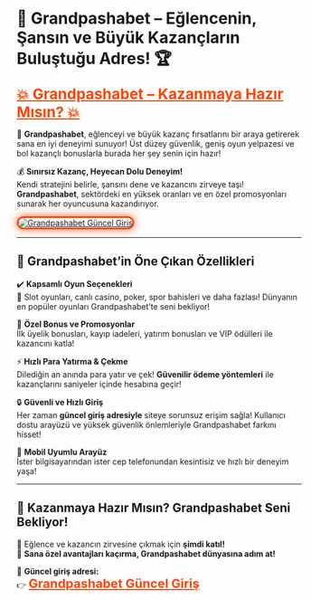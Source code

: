 # 🎰 Grandpashabet – Eğlencenin, Şansın ve Büyük Kazançların Buluştuğu Adres! 🏆  

<a href="https://cutt.ly/GrandSosyal" title="Grandpashabet Güncel Giriş" style="color: #ff4500; font-size: 26px; font-weight: bold;">💥 Grandpashabet – Kazanmaya Hazır Mısın? 💥</a>  

🎯 **Grandpashabet**, eğlenceyi ve büyük kazanç fırsatlarını bir araya getirerek sana en iyi deneyimi sunuyor! Üst düzey güvenlik, geniş oyun yelpazesi ve bol kazançlı bonuslarla burada her şey senin için hazır!  

💰 **Sınırsız Kazanç, Heyecan Dolu Deneyim!**  
Kendi stratejini belirle, şansını dene ve kazancını zirveye taşı! **Grandpashabet**, sektördeki en yüksek oranları ve en özel promosyonları sunarak her oyuncusuna kazandırıyor.  

<a href="https://cutt.ly/GrandSosyal" title="Grandpashabet Güncel Giriş">  
<img src="https://i.ibb.co/BtMhhf6/g-venligiris.jpg" alt="Grandpashabet Güncel Giriş" style="max-width: 100%; border: 3px solid #ff4500; border-radius: 15px; box-shadow: 0px 0px 15px rgba(255, 69, 0, 0.8);">  
</a>  

---

## 🚀 **Grandpashabet’in Öne Çıkan Özellikleri**  

✔️ **Kapsamlı Oyun Seçenekleri**  
🎰 Slot oyunları, canlı casino, poker, spor bahisleri ve daha fazlası! Dünyanın en popüler oyunları Grandpashabet’te seni bekliyor!  

🎁 **Özel Bonus ve Promosyonlar**  
İlk üyelik bonusları, kayıp iadeleri, yatırım bonusları ve VIP ödülleri ile kazancını katla!  

⚡ **Hızlı Para Yatırma & Çekme**  
Dilediğin an anında para yatır ve çek! **Güvenilir ödeme yöntemleri** ile kazançlarını saniyeler içinde hesabına geçir!  

🔒 **Güvenli ve Hızlı Giriş**  
Her zaman **güncel giriş adresiyle** siteye sorunsuz erişim sağla! Kullanıcı dostu arayüzü ve yüksek güvenlik önlemleriyle Grandpashabet farkını hisset!  

📱 **Mobil Uyumlu Arayüz**  
İster bilgisayarından ister cep telefonundan kesintisiz ve hızlı bir deneyim yaşa!  

---

## 🎯 **Kazanmaya Hazır Mısın? Grandpashabet Seni Bekliyor!**  

🎉 Eğlence ve kazancın zirvesine çıkmak için **şimdi katıl!**  
💎 **Sana özel avantajları kaçırma, Grandpashabet dünyasına adım at!**  

📌 **Güncel giriş adresi:**  
👉 <a href="https://cutt.ly/GrandSosyal" title="Grandpashabet Güncel Giriş" style="color: #ff4500; font-size: 22px; font-weight: bold;">Grandpashabet Güncel Giriş</a>  
